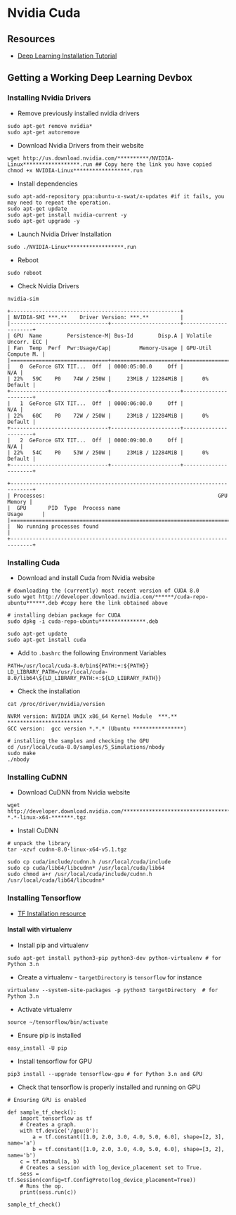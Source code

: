 # Nvidia Cuda

## Resources

* [Deep Learning Installation Tutorial](http://www.born2data.com/2017/deeplearning_install-part1.html)

## Getting a Working Deep Learning Devbox

### Installing Nvidia Drivers

* Remove previously installed nvidia drivers
```
sudo apt-get remove nvidia*
sudo apt-get autoremove
```
* Download Nvidia Drivers from their website
```
wget http://us.download.nvidia.com/**********/NVIDIA-Linux******************.run ## Copy here the link you have copied
chmod +x NVIDIA-Linux******************.run
```
* Install dependencies
```
sudo apt-add-repository ppa:ubuntu-x-swat/x-updates #if it fails, you may need to repeat the operation.
sudo apt-get update
sudo apt-get install nvidia-current -y
sudo apt-get upgrade -y
```
* Launch Nvidia Driver Installation
```
sudo ./NVIDIA-Linux******************.run
```
* Reboot
```
sudo reboot
```
* Check Nvidia Drivers
```
nvidia-sim

+------------------------------------------------------+
| NVIDIA-SMI ***.**    Driver Version: ***.**          |
|-------------------------------+----------------------+----------------------+
| GPU  Name        Persistence-M| Bus-Id        Disp.A | Volatile Uncorr. ECC |
| Fan  Temp  Perf  Pwr:Usage/Cap|         Memory-Usage | GPU-Util  Compute M. |
|===============================+======================+======================|
|   0  GeForce GTX TIT...  Off  | 0000:05:00.0     Off |                  N/A |
| 22%   59C    P0    74W / 250W |     23MiB / 12284MiB |      0%      Default |
+-------------------------------+----------------------+----------------------+
|   1  GeForce GTX TIT...  Off  | 0000:06:00.0     Off |                  N/A |
| 22%   60C    P0    72W / 250W |     23MiB / 12284MiB |      0%      Default |
+-------------------------------+----------------------+----------------------+
|   2  GeForce GTX TIT...  Off  | 0000:09:00.0     Off |                  N/A |
| 22%   54C    P0    53W / 250W |     23MiB / 12284MiB |      0%      Default |
+-------------------------------+----------------------+----------------------+

+-----------------------------------------------------------------------------+
| Processes:                                                       GPU Memory |
|  GPU       PID  Type  Process name                               Usage      |
|=============================================================================|
|  No running processes found                                                 |
+-----------------------------------------------------------------------------+
```

### Installing Cuda

* Download and install Cuda from Nvidia website
```
# downloading the (currently) most recent version of CUDA 8.0
sudo wget http://developer.download.nvidia.com/******/cuda-repo-ubuntu******.deb #copy here the link obtained above

# installing debian package for CUDA
sudo dpkg -i cuda-repo-ubuntu***************.deb

sudo apt-get update
sudo apt-get install cuda
```
* Add to `.bashrc` the following Environment Variables
```
PATH=/usr/local/cuda-8.0/bin${PATH:+:${PATH}}
LD_LIBRARY_PATH=/usr/local/cuda-8.0/lib64\${LD_LIBRARY_PATH:+:${LD_LIBRARY_PATH}}
```
* Check the installation
```
cat /proc/driver/nvidia/version

NVRM version: NVIDIA UNIX x86_64 Kernel Module  ***.**  ************************
GCC version:  gcc version *.*.* (Ubuntu ****************)
```
```
# installing the samples and checking the GPU
cd /usr/local/cuda-8.0/samples/5_Simulations/nbody
sudo make
./nbody
```

### Installing CuDNN

* Download CuDNN from Nvidia website
```
wget http://developer.download.nvidia.com/*********************************************/cudnn-*.*-linux-x64-*******.tgz
```
* Install CuDNN
```
# unpack the library
tar -xzvf cudnn-8.0-linux-x64-v5.1.tgz

sudo cp cuda/include/cudnn.h /usr/local/cuda/include
sudo cp cuda/lib64/libcudnn* /usr/local/cuda/lib64
sudo chmod a+r /usr/local/cuda/include/cudnn.h /usr/local/cuda/lib64/libcudnn*
```

### Installing Tensorflow

* [TF Installation resource](https://www.tensorflow.org/install/install_linux)

#### Install with virtualenv

* Install pip and virtualenv
```
sudo apt-get install python3-pip python3-dev python-virtualenv # for Python 3.n
```
* Create a virtualenv - `targetDirectory` is `tensorflow` for instance
```
virtualenv --system-site-packages -p python3 targetDirectory  # for Python 3.n
```
* Activate virtualenv
```
source ~/tensorflow/bin/activate
```
* Ensure pip is installed
```
easy_install -U pip
```
* Install tensorflow for GPU
```
pip3 install --upgrade tensorflow-gpu # for Python 3.n and GPU
```
* Check that tensorflow is properly installed and running on GPU
```python3
# Ensuring GPU is enabled

def sample_tf_check():
    import tensorflow as tf
    # Creates a graph.
    with tf.device('/gpu:0'):
        a = tf.constant([1.0, 2.0, 3.0, 4.0, 5.0, 6.0], shape=[2, 3], name='a')
        b = tf.constant([1.0, 2.0, 3.0, 4.0, 5.0, 6.0], shape=[3, 2], name='b')
    c = tf.matmul(a, b)
    # Creates a session with log_device_placement set to True.
    sess = tf.Session(config=tf.ConfigProto(log_device_placement=True))
    # Runs the op.
    print(sess.run(c))

sample_tf_check()
```
